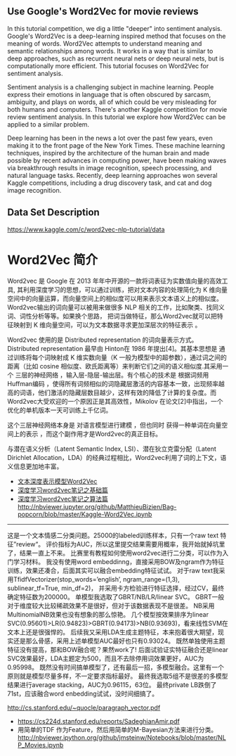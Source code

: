 ## Use Google's Word2Vec for movie reviews

In this tutorial competition, we dig a little "deeper" into sentiment analysis. Google's Word2Vec is a deep-learning inspired method that focuses on the meaning of words. Word2Vec attempts to understand meaning and semantic relationships among words. It works in a way that is similar to deep approaches, such as recurrent neural nets or deep neural nets, but is computationally more efficient. This tutorial focuses on Word2Vec for sentiment analysis.

Sentiment analysis is a challenging subject in machine learning. People express their emotions in language that is often obscured by sarcasm, ambiguity, and plays on words, all of which could be very misleading for both humans and computers. There's another Kaggle competition for movie review sentiment analysis. In this tutorial we explore how Word2Vec can be applied to a similar problem.

Deep learning has been in the news a lot over the past few years, even making it to the front page of the New York Times. These machine learning techniques, inspired by the architecture of the human brain and made possible by recent advances in computing power, have been making waves via breakthrough results in image recognition, speech processing, and natural language tasks. Recently, deep learning approaches won several Kaggle competitions, including a drug discovery task, and cat and dog image recognition.


## Data Set Description 
<https://www.kaggle.com/c/word2vec-nlp-tutorial/data>


# Word2Vec 简介

Word2vec 是 Google 在 2013 年年中开源的一款将词表征为实数值向量的高效工具, 其利用深度学习的思想，可以通过训练，把对文本内容的处理简化为 K 维向量空间中的向量运算，而向量空间上的相似度可以用来表示文本语义上的相似度。Word2vec输出的词向量可以被用来做很多 NLP 相关的工作，比如聚类、找同义词、词性分析等等。如果换个思路， 把词当做特征，那么Word2vec就可以把特征映射到 K 维向量空间，可以为文本数据寻求更加深层次的特征表示 。

Word2vec 使用的是 Distributed representation 的词向量表示方式。Distributed representation 最早由 Hinton在 1986 年提出[4]。其基本思想是 通过训练将每个词映射成 K 维实数向量（K 一般为模型中的超参数），通过词之间的距离（比如 cosine 相似度、欧氏距离等）来判断它们之间的语义相似度.其采用一个 三层的神经网络 ，输入层-隐层-输出层。有个核心的技术是 根据词频用Huffman编码 ，使得所有词频相似的词隐藏层激活的内容基本一致，出现频率越高的词语，他们激活的隐藏层数目越少，这样有效的降低了计算的复杂度。而Word2vec大受欢迎的一个原因正是其高效性，Mikolov 在论文[2]中指出，一个优化的单机版本一天可训练上千亿词。

这个三层神经网络本身是 对语言模型进行建模 ，但也同时 获得一种单词在向量空间上的表示 ，而这个副作用才是Word2vec的真正目标。

与潜在语义分析（Latent Semantic Index, LSI）、潜在狄立克雷分配（Latent Dirichlet Allocation，LDA）的经典过程相比，Word2vec利用了词的上下文，语义信息更加地丰富。


   
   
* [文本深度表示模型Word2Vec](http://wei-li.cnblogs.com/p/word2vec.html)    
* [深度学习word2vec笔记之基础篇](http://blog.csdn.net/mytestmy/article/details/26961315)  
* [深度学习word2vec笔记之算法篇](http://blog.csdn.net/mytestmy/article/details/26969149)  
http://nbviewer.jupyter.org/github/MatthieuBizien/Bag-popcorn/blob/master/Kaggle-Word2Vec.ipynb
***************

这是一个文本情感二分类问题。25000的labeled训练样本，只有一个raw text 特征”review“。
评价指标为AUC，所以这里提交结果需要用概率，我开始就掉坑里了，结果一直上不来。
比赛里有教程如何使用word2vec进行二分类，可以作为入门学习材料。
我没有使用word embeddinng，直接采用BOW及ngram作为特征训练，效果还凑合，后面其实可以融合embedding特征试试。
对于raw text我采用TfidfVectorizer(stop_words=’english’, ngram_range=(1,3), sublinear_tf=True, min_df=2)，
并采用卡方检验进行特征选择，经过CV，最终确定特征数为200000。
单模型我选取了GBRT/NB/LR/linear SVC。
GBRT一般对于维度较大比较稀疏效果不是很好，但对于该数据表现不是很差。
NB采用MultinomialNB效果也没有想象的那么惊艳。
几个模型按效果排序为linear SVC(0.95601)>LR(0.94823)>GBRT(0.94173)>NB(0.93693)，看来线性SVM在文本上还是很强悍的。
后续我又采用LDA生成主题特征，本来抱着很大期望，现实还是那么骨感，采用上述单模型AUC最好也只有0.93024。
既然单独使用主题特征没有提高，那和BOW融合呢？果然work了!
后面试验证实特征融合还是linear SVC效果最好，LDA主题定为500，而且不去除停用词效果更好，AUC为0.95998。
既然没有时间搞单模型了，还有最后一招，多模型融合。这里有一个原则就是模型尽量多样，不一定要求指标最好。
最终我选取5组不是很差的多模型结果进行average stacking，AUC为0.96115，63位。
最终private LB跌倒了71st，应该融合word enbedding试试，没时间细搞了。




http://cs.stanford.edu/~quocle/paragraph_vector.pdf
* https://cs224d.stanford.edu/reports/SadeghianAmir.pdf
* 用简单的TDF 作为Feature，然后用简单的M-Bayesian方法来进行分类。
http://nbviewer.ipython.org/github/jmsteinw/Notebooks/blob/master/NLP_Movies.ipynb